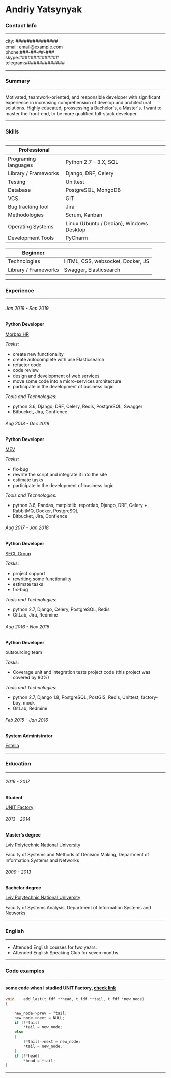 # Andriy Yatsynyak

### Contact Info 
-------------------     ----------------------------
city: \###############  
email: email@example.com  
phone:\###-##-##-###  
skype:\##############  
telegram:\##############  

-------------------     ----------------------------

### Summary
-------------------     ----------------------------
Motivated, teamwork-oriented, and responsible developer with significant experience in increasing comprehension of develop and architectural solutions. Highly educated, prossessing a Bachelor's, a Master's. I want to master the front-end, to be more qualified full-stack developer.

-------------------     ----------------------------

### Skills
-------------------     ----------------------------

| Professional | |
| ------ | ------ |
|Programing languages|Python 2.7 – 3.X, SQL|
|Library / Frameworks|Django, DRF, Celery|
|Testing|Unittest|
|Database|PostgreSQL, MongoDB|
|VCS|GIT|
|Bug tracking tool|Jira|
|Methodologies|Scrum, Kanban|
|Operating Systems|Linux (Ubuntu / Debian), Windows Desktop|
|Development Tools|PyCharm|

| Beginner | |
| ------ | ------ |
|Technologies|HTML, CSS, websocket, Docker, JS|
|Library / Frameworks|Swagger, Elasticsearch|

-------------------     ----------------------------


### Experience
-------------------     ----------------------------
###### Jan 2019 - Sep 2019

**Python Developer**

[Morbax HR](https://morbax.com/)


*Tasks:*

* create new functionality
* create autocomplete with use Elasticsearch
* refactor code
* code review
* design and development of web services
* move some code into a micro-services architecture
* participate in the development of business logic

*Tools and Technologies:*

* python 3.6, Django, DRF, Celery, Redis, PostgreSQL, Swagger
* Bitbucket, Jira, Conflence


###### Aug 2018 - Dec 2018

**Python Developer**

[MEV](https://mev.com/en)


*Tasks:*

* fix-bug
* rewrite the script and integrate it into the site
* estimate tasks
* participate in the development of business logic


*Tools and Technologies:*

* python 3.6, Pandas, matplotlib, reportlab, Django, DRF, Celery + RabbitMQ, Docker,
PostgreSQL
* Bitbucket, Jira, Conflence


###### Aug 2017 - Jan 2018

**Python Developer**

[SECL Group](https://secl.com.ua)


*Tasks:*

* project support
* rewriting some functionality
* estimate tasks
* fix-bug


*Tools and Technologies:*

* python 2.7, Django, Celery, PostgreSQL, Redis
* GitLab, Jira, Redmine


###### Aug 2016 - Nov 2016

**Python Developer**

outsourcing team


*Tasks:*

* Coverage unit and integration tests project code (this project was covered by 80%)


*Tools and Technologies:*

* python 2.7, Django 1.8, PostgreSQL, PostGIS, Redis, Unittest, factory-boy, mock
* GitLab, Redmine

###### Feb 2015 - Jan 2016

**System Administrator**

[Estella](https://estella.ua)

-------------------     ----------------------------


### Education
-------------------     ----------------------------
###### 2016 - 2017

**Student**

[UNIT Factory](https://unit.ua/en/)


###### 2013 - 2014

**Master’s degree**

[Lviv Polytechnic National University](http://lp.edu.ua)

Faculty of Systems and Methods of Decision Making, Department of Information
Systems and Networks


###### 2009 - 2013

**Bachelor degree**

[Lviv Polytechnic National University](http://lp.edu.ua)

Faculty of Systems Analysis, Department of Information Systems and Networks

-------------------     ----------------------------

### English
-------------------     ----------------------------
* Attended English courses for two years.
* Attended English Speaking Club for seven months.

-------------------     ----------------------------


### Code examples
-------------------     ----------------------------
#### some code when I studied UNIT Factory, [check link](https://github.com/ayatsyny/fdf/blob/master/double_list.c)
```C
void	add_last(t_fdf **head, t_fdf **tail, t_fdf *new_node)
{

	new_node->prev = *tail;
	new_node->next = NULL;
	if (!*tail)
		*tail = new_node;
	else
	{
		(*tail)->next = new_node;
		*tail = new_node;
	}
	if (!*head)
		*head = *tail;
}
```
-------------------     ----------------------------